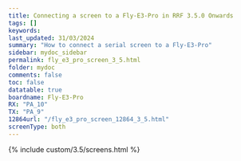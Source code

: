 ```yaml
---
title: Connecting a screen to a Fly-E3-Pro in RRF 3.5.0 Onwards
tags: []
keywords: 
last_updated: 31/03/2024
summary: "How to connect a serial screen to a Fly-E3-Pro"
sidebar: mydoc_sidebar
permalink: fly_e3_pro_screen_3_5.html
folder: mydoc
comments: false
toc: false
datatable: true
boardname: Fly-E3-Pro
RX: "PA_10"
TX: "PA_9"
12864url: "/fly_e3_pro_screen_12864_3_5.html"
screenType: both
---
```


{% include custom/3.5/screens.html %}
